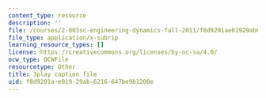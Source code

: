 ```yaml
---
content_type: resource
description: ''
file: /courses/2-003sc-engineering-dynamics-fall-2011/f8d9201ae01929ab6216647be9b1200e_mB_rrEN_Ltc.srt
file_type: application/x-subrip
learning_resource_types: []
license: https://creativecommons.org/licenses/by-nc-sa/4.0/
ocw_type: OCWFile
resourcetype: Other
title: 3play caption file
uid: f8d9201a-e019-29ab-6216-647be9b1200e
---
```

